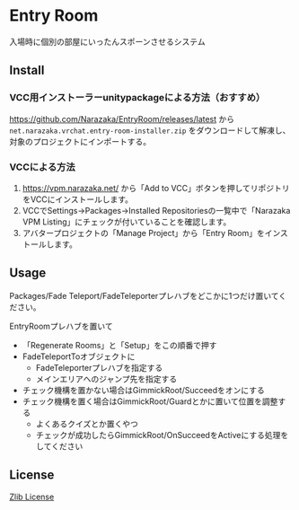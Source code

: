 # Entry Room

入場時に個別の部屋にいったんスポーンさせるシステム

## Install

### VCC用インストーラーunitypackageによる方法（おすすめ）

https://github.com/Narazaka/EntryRoom/releases/latest から `net.narazaka.vrchat.entry-room-installer.zip` をダウンロードして解凍し、対象のプロジェクトにインポートする。

### VCCによる方法

1. https://vpm.narazaka.net/ から「Add to VCC」ボタンを押してリポジトリをVCCにインストールします。
2. VCCでSettings→Packages→Installed Repositoriesの一覧中で「Narazaka VPM Listing」にチェックが付いていることを確認します。
3. アバタープロジェクトの「Manage Project」から「Entry Room」をインストールします。

## Usage

Packages/Fade Teleport/FadeTeleporterプレハブをどこかに1つだけ置いてください。

EntryRoomプレハブを置いて

- 「Regenerate Rooms」と「Setup」をこの順番で押す
- FadeTeleportToオブジェクトに
  - FadeTeleporterプレハブを指定する
  - メインエリアへのジャンプ先を指定する
- チェック機構を置かない場合はGimmickRoot/Succeedをオンにする
- チェック機構を置く場合はGimmickRoot/Guardとかに置いて位置を調整する
  - よくあるクイズとか置くやつ
  - チェックが成功したらGimmickRoot/OnSucceedをActiveにする処理をしてください

## License

[Zlib License](LICENSE.txt)
